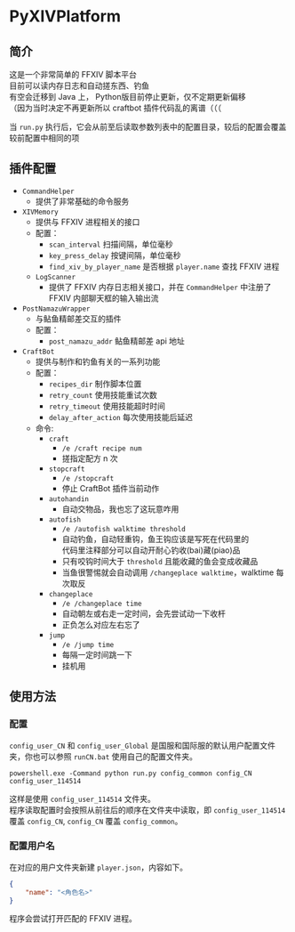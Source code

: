 
# PyXIVPlatform

## 简介
这是一个非常简单的 FFXIV 脚本平台  
目前可以读内存日志和自动搓东西、钓鱼  
有空会迁移到 Java 上， Python版目前停止更新，仅不定期更新偏移  
（因为当时决定不再更新所以 craftbot 插件代码乱的离谱（（（  

当 `run.py` 执行后，它会从前至后读取参数列表中的配置目录，较后的配置会覆盖较前配置中相同的项

## 插件配置
- `CommandHelper`
	- 提供了非常基础的命令服务
- `XIVMemory`
	- 提供与 FFXIV 进程相关的接口
	- 配置：
		- `scan_interval` 扫描间隔，单位毫秒
		- `key_press_delay` 按键间隔，单位毫秒
		- `find_xiv_by_player_name` 是否根据 `player.name` 查找 FFXIV 进程
	- `LogScanner`
		- 提供了 FFXIV 内存日志相关接口，并在 `CommandHelper` 中注册了 FFXIV 内部聊天框的输入输出流
- `PostNamazuWrapper`
	- 与鲇鱼精邮差交互的插件
	- 配置：
		- `post_namazu_addr` 鲇鱼精邮差 api 地址
- `CraftBot`
	- 提供与制作和钓鱼有关的一系列功能
	- 配置：
		- `recipes_dir` 制作脚本位置
		- `retry_count` 使用技能重试次数
		- `retry_timeout` 使用技能超时时间
		- `delay_after_action` 每次使用技能后延迟
	- 命令:
		- `craft`
			- `/e /craft recipe num`
			- 搓指定配方 n 次
		- `stopcraft`
			- `/e /stopcraft`
			- 停止 CraftBot 插件当前动作
		- `autohandin`
			- 自动交物品，我也忘了这玩意咋用
		- `autofish` 
			- `/e /autofish walktime threshold`
			- 自动钓鱼，自动轻重钩，鱼王钩应该是写死在代码里的  
			代码里注释部分可以自动开耐心钓收(bai)藏(piao)品
			- 只有咬钩时间大于 `threshold` 且能收藏的鱼会变成收藏品  
			- 当鱼很警惕就会自动调用 `/changeplace walktime`，walktime 每次取反
		- `changeplace`
			- `/e /changeplace time`
			- 自动朝左或右走一定时间，会先尝试动一下收杆  
			- 正负怎么对应左右忘了  
		- `jump`
			- `/e /jump time`
			- 每隔一定时间跳一下
			- 挂机用

## 使用方法

### 配置

`config_user_CN` 和 `config_user_Global` 是国服和国际服的默认用户配置文件夹，你也可以参照 `runCN.bat` 使用自己的配置文件夹。

```
powershell.exe -Command python run.py config_common config_CN config_user_114514
```

这样是使用 `config_user_114514` 文件夹。  
程序读取配置时会按照从前往后的顺序在文件夹中读取，即 `config_user_114514` 覆盖 `config_CN`, `config_CN` 覆盖 `config_common`。

### 配置用户名
在对应的用户文件夹新建 `player.json`，内容如下。

```json
{
    "name": "<角色名>"
}
```

程序会尝试打开匹配的 FFXIV 进程。
